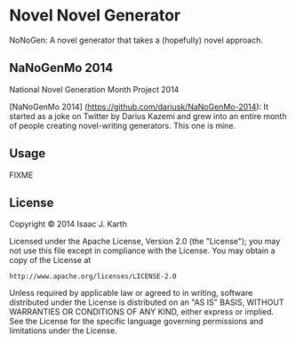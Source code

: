 # Novel Novel Generator

NoNoGen: A novel generator that takes a (hopefully) novel approach.

## NaNoGenMo 2014

National Novel Generation Month Project 2014

[NaNoGenMo 2014] (https://github.com/dariusk/NaNoGenMo-2014): It started as a joke on Twitter by Darius Kazemi and grew into an entire month of people creating novel-writing generators. This one is mine.


## Usage

FIXME

## License

Copyright © 2014 Isaac J. Karth


Licensed under the Apache License, Version 2.0 (the "License");
you may not use this file except in compliance with the License.
You may obtain a copy of the License at

    http://www.apache.org/licenses/LICENSE-2.0

Unless required by applicable law or agreed to in writing, software
distributed under the License is distributed on an "AS IS" BASIS,
WITHOUT WARRANTIES OR CONDITIONS OF ANY KIND, either express or implied.
See the License for the specific language governing permissions and
limitations under the License.
